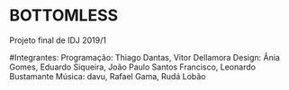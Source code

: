 # BOTTOMLESS
Projeto final de IDJ 2019/1

#Integrantes:
Programação: Thiago Dantas, Vitor Dellamora
Design: Ânia Gomes, Eduardo Siqueira, João Paulo Santos Francisco, Leonardo Bustamante
Música: davu, Rafael Gama, Rudá Lobão
